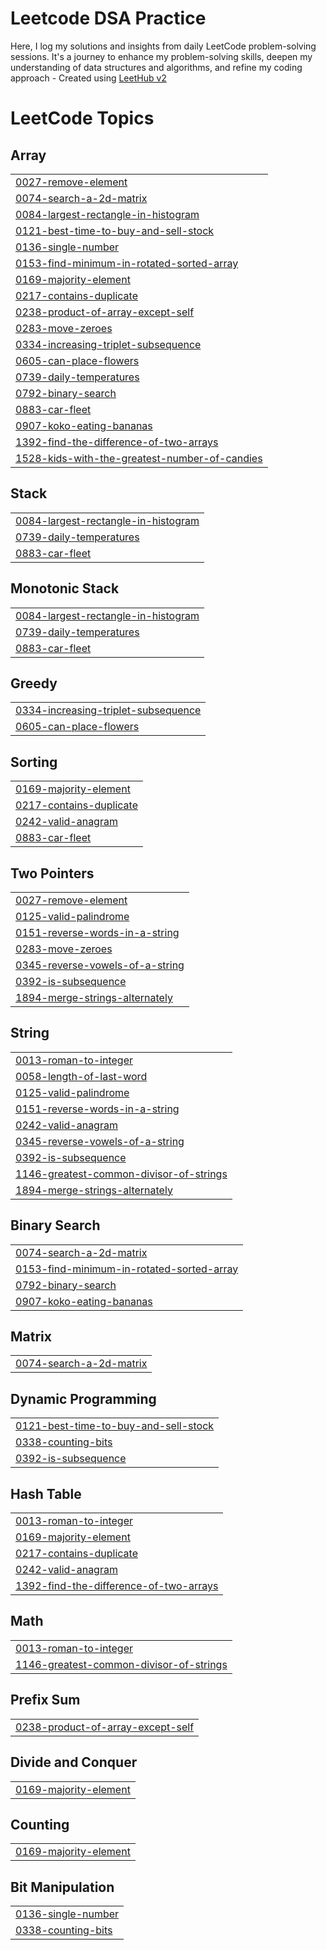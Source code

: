 # Leetcode DSA Practice
Here, I log my solutions and insights from daily LeetCode problem-solving sessions. It's a journey to enhance my problem-solving skills, deepen my understanding of data structures and algorithms, and refine my coding approach - Created using [LeetHub v2](https://github.com/arunbhardwaj/LeetHub-2.0)

<!---LeetCode Topics Start-->
# LeetCode Topics
## Array
|  |
| ------- |
| [0027-remove-element](https://github.com/Lakkshhh/leetcode-prac/tree/master/0027-remove-element) |
| [0074-search-a-2d-matrix](https://github.com/Lakkshhh/leetcode-prac/tree/master/0074-search-a-2d-matrix) |
| [0084-largest-rectangle-in-histogram](https://github.com/Lakkshhh/leetcode-prac/tree/master/0084-largest-rectangle-in-histogram) |
| [0121-best-time-to-buy-and-sell-stock](https://github.com/Lakkshhh/leetcode-prac/tree/master/0121-best-time-to-buy-and-sell-stock) |
| [0136-single-number](https://github.com/Lakkshhh/leetcode-prac/tree/master/0136-single-number) |
| [0153-find-minimum-in-rotated-sorted-array](https://github.com/Lakkshhh/leetcode-prac/tree/master/0153-find-minimum-in-rotated-sorted-array) |
| [0169-majority-element](https://github.com/Lakkshhh/leetcode-prac/tree/master/0169-majority-element) |
| [0217-contains-duplicate](https://github.com/Lakkshhh/leetcode-prac/tree/master/0217-contains-duplicate) |
| [0238-product-of-array-except-self](https://github.com/Lakkshhh/leetcode-prac/tree/master/0238-product-of-array-except-self) |
| [0283-move-zeroes](https://github.com/Lakkshhh/leetcode-prac/tree/master/0283-move-zeroes) |
| [0334-increasing-triplet-subsequence](https://github.com/Lakkshhh/leetcode-prac/tree/master/0334-increasing-triplet-subsequence) |
| [0605-can-place-flowers](https://github.com/Lakkshhh/leetcode-prac/tree/master/0605-can-place-flowers) |
| [0739-daily-temperatures](https://github.com/Lakkshhh/leetcode-prac/tree/master/0739-daily-temperatures) |
| [0792-binary-search](https://github.com/Lakkshhh/leetcode-prac/tree/master/0792-binary-search) |
| [0883-car-fleet](https://github.com/Lakkshhh/leetcode-prac/tree/master/0883-car-fleet) |
| [0907-koko-eating-bananas](https://github.com/Lakkshhh/leetcode-prac/tree/master/0907-koko-eating-bananas) |
| [1392-find-the-difference-of-two-arrays](https://github.com/Lakkshhh/leetcode-prac/tree/master/1392-find-the-difference-of-two-arrays) |
| [1528-kids-with-the-greatest-number-of-candies](https://github.com/Lakkshhh/leetcode-prac/tree/master/1528-kids-with-the-greatest-number-of-candies) |
## Stack
|  |
| ------- |
| [0084-largest-rectangle-in-histogram](https://github.com/Lakkshhh/leetcode-prac/tree/master/0084-largest-rectangle-in-histogram) |
| [0739-daily-temperatures](https://github.com/Lakkshhh/leetcode-prac/tree/master/0739-daily-temperatures) |
| [0883-car-fleet](https://github.com/Lakkshhh/leetcode-prac/tree/master/0883-car-fleet) |
## Monotonic Stack
|  |
| ------- |
| [0084-largest-rectangle-in-histogram](https://github.com/Lakkshhh/leetcode-prac/tree/master/0084-largest-rectangle-in-histogram) |
| [0739-daily-temperatures](https://github.com/Lakkshhh/leetcode-prac/tree/master/0739-daily-temperatures) |
| [0883-car-fleet](https://github.com/Lakkshhh/leetcode-prac/tree/master/0883-car-fleet) |
## Greedy
|  |
| ------- |
| [0334-increasing-triplet-subsequence](https://github.com/Lakkshhh/leetcode-prac/tree/master/0334-increasing-triplet-subsequence) |
| [0605-can-place-flowers](https://github.com/Lakkshhh/leetcode-prac/tree/master/0605-can-place-flowers) |
## Sorting
|  |
| ------- |
| [0169-majority-element](https://github.com/Lakkshhh/leetcode-prac/tree/master/0169-majority-element) |
| [0217-contains-duplicate](https://github.com/Lakkshhh/leetcode-prac/tree/master/0217-contains-duplicate) |
| [0242-valid-anagram](https://github.com/Lakkshhh/leetcode-prac/tree/master/0242-valid-anagram) |
| [0883-car-fleet](https://github.com/Lakkshhh/leetcode-prac/tree/master/0883-car-fleet) |
## Two Pointers
|  |
| ------- |
| [0027-remove-element](https://github.com/Lakkshhh/leetcode-prac/tree/master/0027-remove-element) |
| [0125-valid-palindrome](https://github.com/Lakkshhh/leetcode-prac/tree/master/0125-valid-palindrome) |
| [0151-reverse-words-in-a-string](https://github.com/Lakkshhh/leetcode-prac/tree/master/0151-reverse-words-in-a-string) |
| [0283-move-zeroes](https://github.com/Lakkshhh/leetcode-prac/tree/master/0283-move-zeroes) |
| [0345-reverse-vowels-of-a-string](https://github.com/Lakkshhh/leetcode-prac/tree/master/0345-reverse-vowels-of-a-string) |
| [0392-is-subsequence](https://github.com/Lakkshhh/leetcode-prac/tree/master/0392-is-subsequence) |
| [1894-merge-strings-alternately](https://github.com/Lakkshhh/leetcode-prac/tree/master/1894-merge-strings-alternately) |
## String
|  |
| ------- |
| [0013-roman-to-integer](https://github.com/Lakkshhh/leetcode-prac/tree/master/0013-roman-to-integer) |
| [0058-length-of-last-word](https://github.com/Lakkshhh/leetcode-prac/tree/master/0058-length-of-last-word) |
| [0125-valid-palindrome](https://github.com/Lakkshhh/leetcode-prac/tree/master/0125-valid-palindrome) |
| [0151-reverse-words-in-a-string](https://github.com/Lakkshhh/leetcode-prac/tree/master/0151-reverse-words-in-a-string) |
| [0242-valid-anagram](https://github.com/Lakkshhh/leetcode-prac/tree/master/0242-valid-anagram) |
| [0345-reverse-vowels-of-a-string](https://github.com/Lakkshhh/leetcode-prac/tree/master/0345-reverse-vowels-of-a-string) |
| [0392-is-subsequence](https://github.com/Lakkshhh/leetcode-prac/tree/master/0392-is-subsequence) |
| [1146-greatest-common-divisor-of-strings](https://github.com/Lakkshhh/leetcode-prac/tree/master/1146-greatest-common-divisor-of-strings) |
| [1894-merge-strings-alternately](https://github.com/Lakkshhh/leetcode-prac/tree/master/1894-merge-strings-alternately) |
## Binary Search
|  |
| ------- |
| [0074-search-a-2d-matrix](https://github.com/Lakkshhh/leetcode-prac/tree/master/0074-search-a-2d-matrix) |
| [0153-find-minimum-in-rotated-sorted-array](https://github.com/Lakkshhh/leetcode-prac/tree/master/0153-find-minimum-in-rotated-sorted-array) |
| [0792-binary-search](https://github.com/Lakkshhh/leetcode-prac/tree/master/0792-binary-search) |
| [0907-koko-eating-bananas](https://github.com/Lakkshhh/leetcode-prac/tree/master/0907-koko-eating-bananas) |
## Matrix
|  |
| ------- |
| [0074-search-a-2d-matrix](https://github.com/Lakkshhh/leetcode-prac/tree/master/0074-search-a-2d-matrix) |
## Dynamic Programming
|  |
| ------- |
| [0121-best-time-to-buy-and-sell-stock](https://github.com/Lakkshhh/leetcode-prac/tree/master/0121-best-time-to-buy-and-sell-stock) |
| [0338-counting-bits](https://github.com/Lakkshhh/leetcode-prac/tree/master/0338-counting-bits) |
| [0392-is-subsequence](https://github.com/Lakkshhh/leetcode-prac/tree/master/0392-is-subsequence) |
## Hash Table
|  |
| ------- |
| [0013-roman-to-integer](https://github.com/Lakkshhh/leetcode-prac/tree/master/0013-roman-to-integer) |
| [0169-majority-element](https://github.com/Lakkshhh/leetcode-prac/tree/master/0169-majority-element) |
| [0217-contains-duplicate](https://github.com/Lakkshhh/leetcode-prac/tree/master/0217-contains-duplicate) |
| [0242-valid-anagram](https://github.com/Lakkshhh/leetcode-prac/tree/master/0242-valid-anagram) |
| [1392-find-the-difference-of-two-arrays](https://github.com/Lakkshhh/leetcode-prac/tree/master/1392-find-the-difference-of-two-arrays) |
## Math
|  |
| ------- |
| [0013-roman-to-integer](https://github.com/Lakkshhh/leetcode-prac/tree/master/0013-roman-to-integer) |
| [1146-greatest-common-divisor-of-strings](https://github.com/Lakkshhh/leetcode-prac/tree/master/1146-greatest-common-divisor-of-strings) |
## Prefix Sum
|  |
| ------- |
| [0238-product-of-array-except-self](https://github.com/Lakkshhh/leetcode-prac/tree/master/0238-product-of-array-except-self) |
## Divide and Conquer
|  |
| ------- |
| [0169-majority-element](https://github.com/Lakkshhh/leetcode-prac/tree/master/0169-majority-element) |
## Counting
|  |
| ------- |
| [0169-majority-element](https://github.com/Lakkshhh/leetcode-prac/tree/master/0169-majority-element) |
## Bit Manipulation
|  |
| ------- |
| [0136-single-number](https://github.com/Lakkshhh/leetcode-prac/tree/master/0136-single-number) |
| [0338-counting-bits](https://github.com/Lakkshhh/leetcode-prac/tree/master/0338-counting-bits) |
<!---LeetCode Topics End-->
